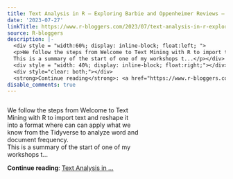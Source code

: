 ```yaml
---
title: Text Analysis in R – Exploring Barbie and Oppenheimer Reviews – Part 1
date: '2023-07-27'
linkTitle: https://www.r-bloggers.com/2023/07/text-analysis-in-r-exploring-barbie-and-oppenheimer-reviews-part-1/
source: R-bloggers
description: |-
  <div style = "width:60%; display: inline-block; float:left; ">
  <p>We follow the steps from Welcome to Text Mining with R to import text and reshape it into a format where can can apply what we know from the Tidyverse to analyze word and document frequency.<br />
  This is a summary of the start of one of my workshops t...</p></div>
  <div style = "width: 40%; display: inline-block; float:right;"></div>
  <div style="clear: both;"></div>
  <strong>Continue reading</strong>: <a href="https://www.r-bloggers.com/2023/07/text-analysis-in-r-exploring-barbie-and-oppenheimer-reviews-part-1/">Text Analysis in  ...
disable_comments: true
---
```

<div style = "width:60%; display: inline-block; float:left; ">
<p>We follow the steps from Welcome to Text Mining with R to import text and reshape it into a format where can can apply what we know from the Tidyverse to analyze word and document frequency.<br />
This is a summary of the start of one of my workshops t...</p></div>
<div style = "width: 40%; display: inline-block; float:right;"></div>
<div style="clear: both;"></div>
<strong>Continue reading</strong>: <a href="https://www.r-bloggers.com/2023/07/text-analysis-in-r-exploring-barbie-and-oppenheimer-reviews-part-1/">Text Analysis in  ...